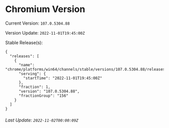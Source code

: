 # Chromium Version

Current Version: `107.0.5304.88`

Version Update: `2022-11-01T19:45:00Z`

Stable Release(s):
```
{
  "releases": [
    {
      "name": "chrome/platforms/win64/channels/stable/versions/107.0.5304.88/releases/1667331900",
      "serving": {
        "startTime": "2022-11-01T19:45:00Z"
      },
      "fraction": 1,
      "version": "107.0.5304.88",
      "fractionGroup": "156"
    }
  ]
}
```

###### Last Update: `2022-11-02T00:00:09Z`
